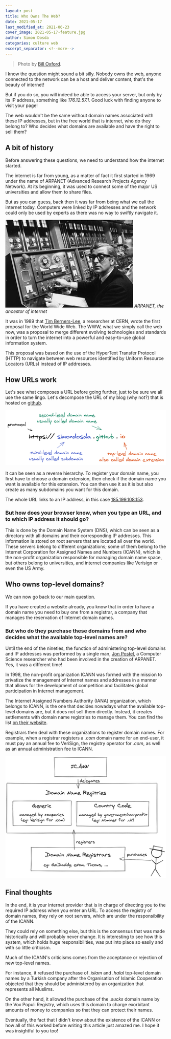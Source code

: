 ```yaml
---
layout: post
title: Who Owns The Web?
date: 2021-05-17
last_modified_at: 2021-06-23
cover_image: 2021-05-17-feature.jpg
author: Simon Dosda
categories: culture web
excerpt_separator: <!--more-->
---
```


> Photo by [Bill Oxford](https://unsplash.com/@bill_oxford).

I know the question might sound a bit silly. Nobody owns the web, anyone connected to the network can be a host and deliver content, that's the beauty of internet!

But if you do so, you will indeed be able to access your server, but only by its IP address, something like _176.12.57.1_. Good luck with finding anyone to visit your page!

<!--more-->

The web wouldn't be the same without domain names associated with these IP addresses, but in the free world that is internet, who do they belong to? Who decides what domains are available and have the right to sell them?

## A bit of history

Before answering these questions, we need to understand how the internet started.

The internet is far from young, as a matter of fact it first started in 1969 under the name of ARPANET (Advanced Research Projects Agency Network). At its beginning, it was used to connect some of the major US universities and allow them to share files.

But as you can guess, back then it was far from being what we call the internet today. Computers were linked by IP addresses and the network could only be used by experts as there was no way to swiftly navigate it.

![arpanet](/assets/images/2021-05-17-arpanet.jpg)
_ARPANET, the ancestor of internet_

It was in 1989 that [Tim Berners-Lee](https://en.wikipedia.org/wiki/Tim_Berners-Lee), a researcher at CERN, wrote the first proposal for the World Wide Web. The WWW, what we simply call the web now, was a proposal to merge different evolving technologies and standards in order to turn the internet into a powerful and easy-to-use global information system.

This proposal was based on the use of the HyperText Transfer Protocol (HTTP) to navigate between web resources identified by Uniform Resource Locators (URLs) instead of IP addresses.

## How URLs work

Let's see what composes a URL before going further, just to be sure we all use the same lingo. Let's decompose the URL of my blog (why not?) that is hosted on [github](https://simondosda.github.io).

![url lingo](/assets/images/2021-05-17-lingo.png)

It can be seen as a reverse hierarchy. To register your domain name, you first have to choose a domain extension, then check if the domain name you want is available for this extension. You can then use it as it is but also create as many subdomains you want for this domain.

The whole URL links to an IP address, in this case [185.199.108.153](http://185.199.108.153).

### But how does your browser know, when you type an URL, and to which IP address it should go?

This is done by the Domain Name System (DNS), which can be seen as a directory with all domains and their corresponding IP addresses. This information is stored on root servers that are located all over the world. These servers belong to different organizations; some of them belong to the Internet Corporation for Assigned Names and Numbers (ICANN), which is the non-profit organization responsible for managing domain name space, but others belong to universities, and internet companies like Verisign or even the US Army.

## Who owns top-level domains?

We can now go back to our main question.

If you have created a website already, you know that in order to have a domain name you need to buy one from a registrar, a company that manages the reservation of Internet domain names.

### But who do they purchase these domains from and who decides what the available top-level names are?

Until the end of the nineties, the function of administering top-level domains and IP addresses was performed by a single man, [Jon Postel](https://en.wikipedia.org/wiki/Jon_Postel), a Computer Science researcher who had been involved in the creation of ARPANET. Yes, it was a different time!

In 1998, the non-profit organization ICANN was formed with the mission to privatize the management of Internet names and addresses in a manner that allows for the development of competition and facilitates global participation in Internet management.

The Internet Assigned Numbers Authority (IANA) organization, which belongs to ICANN, is the one that decides nowadays what the available top-level domains are, but it does not sell them directly. Instead, it creates settlements with domain name registries to manage them. You can find the list [on their website](https://www.iana.org/domains/root/db).

Registrars then deal with these organizations to register domain names. For example, when a registrar registers a _.com_ domain name for an end-user, it must pay an annual fee to VeriSign, the registry operator for _.com_, as well as an annual administration fee to ICANN.

![registrar](/assets/images/2021-05-17-registrar.png)

## Final thoughts

In the end, it is your internet provider that is in charge of directing you to the required IP address when you enter an URL. To access the registry of domain names, they rely on root servers, which are under the responsibility of the ICANN.

They could rely on something else, but this is the consensus that was made historically and will probably never change. It is interesting to see how this system, which holds huge responsibilities, was put into place so easily and with so little criticism.

Much of the ICANN's criticisms comes from the acceptance or rejection of new top-level names.

For instance, it refused the purchase of _.islam_ and _.halal_ top-level domain names by a Turkish company after the Organisation of Islamic Cooperation objected that they should be administered by an organization that represents all Muslims.

On the other hand, it allowed the purchase of the _.sucks_ domain name by the Vox Populi Registry, which uses this domain to charge exorbitant amounts of money to companies so that they can protect their names.

Eventually, the fact that I didn't know about the existence of the ICANN or how all of this worked before writing this article just amazed me. I hope it was insightful to you too!
